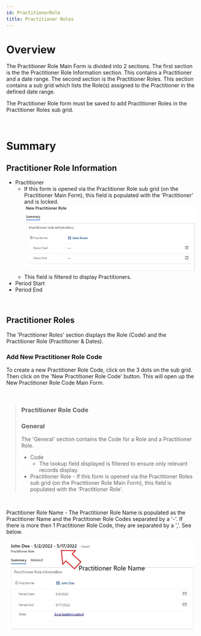 ```yaml
---
id: PractitionerRole
title: Practitioner Roles
---
```

# Overview

The Practitioner Role Main Form is divided into 2 sections. The first section is the the Practitioner Role Information section. This contains a Practitioner and a date range. The second section is the Practitioner Roles. This section contains a sub grid which lists the Role(s) assigned to the Practitioner in the defined date range.  

The Practitioner Role form must be saved to add Practitioner Roles in the Practitioner Roles sub grid. 

  <br />

# Summary

## Practitioner Role Information

- Practitioner 
  - If this form is opened via the Practitioner Role sub grid (on the Practitioner Main Form), this field is populated with the 'Practitioner' and is locked.  <br />
  <img src ="/img/practitionerRolePrepopulated.jpg" width="500"/>  <br />
  - This field is filtered to display Practitioners. 
- Period Start
- Period End

 <br />

## Practitioner Roles

The 'Practitioner Roles' section displays the Role (Code) and the Practitioner Role (Practitioner & Dates). 

 ###  Add New Practitioner Role Code 
 
 To create a new Practitioner Role Code, click on the 3 dots on the sub grid. Then click on the 'New Practitioner Role Code' button. This will open up the New Practitioner Role Code Main Form.

 <br />

> ### Practitioner Role Code
> 
> ### General
> The 'General' section contains the Code for a Role and a Practitioner Role.
>
> - Code 
>   - The lookup field displayed is filtered to ensure only relevant records display. 
> - Practitioner Role - If this form is opened via the Practitioner Roles sub grid (on the Practitioner Role Main Form), this field is populated with the 'Practitioner Role'.
>

 <br />

Practitioner Role Name - The Practitioner Role Name is populated as the Practitioner Name and the Practitioner Role Codes separated by a '-'. If there is more then 1 Practitioner Role Code, they are separated by a ','. See below. 

<img src ="/img/PractitionerRoleName.jpg" width="500"/>